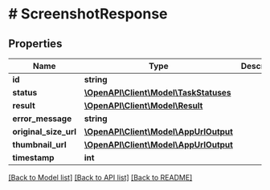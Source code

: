 # # ScreenshotResponse

## Properties

Name | Type | Description | Notes
------------ | ------------- | ------------- | -------------
**id** | **string** |  |
**status** | [**\OpenAPI\Client\Model\TaskStatuses**](TaskStatuses.md) |  |
**result** | [**\OpenAPI\Client\Model\Result**](Result.md) |  | [optional]
**error_message** | **string** |  | [optional]
**original_size_url** | [**\OpenAPI\Client\Model\AppUrlOutput**](AppUrlOutput.md) |  | [optional]
**thumbnail_url** | [**\OpenAPI\Client\Model\AppUrlOutput**](AppUrlOutput.md) |  | [optional]
**timestamp** | **int** |  | [optional]

[[Back to Model list]](../../README.md#models) [[Back to API list]](../../README.md#endpoints) [[Back to README]](../../README.md)
